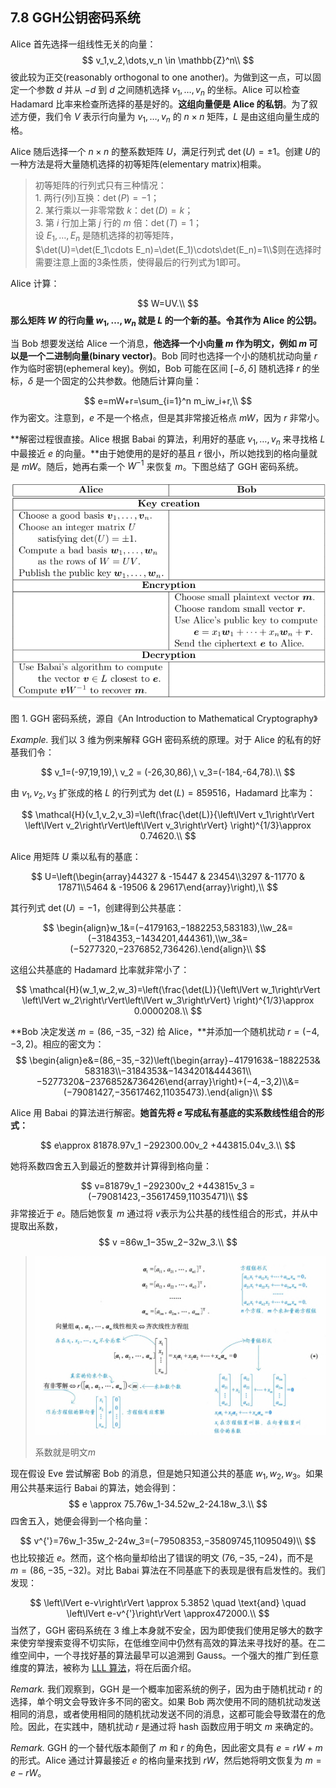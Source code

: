 ## 7.8 GGH公钥密码系统



Alice 首先选择一组线性无关的向量：
$$
v_1,v_2,\dots,v_n \in \mathbb{Z}^n\\
$$
彼此较为正交(reasonably orthogonal to one another)。为做到这一点，可以固定一个参数 $d$ 并从 $-d$ 到 $d$ 之间随机选择 $v_1,\dots,v_n$ 的坐标。Alice 可以检查 Hadamard 比率来检查所选择的基是好的。**这组向量便是 Alice 的私钥**。为了叙述方便，我们令 $V$ 表示行向量为 $v_1,\dots,v_n$ 的 $n\times n$ 矩阵，$L$ 是由这组向量生成的格。

Alice 随后选择一个 $n\times n$ 的整系数矩阵 $U$，满足行列式 $\det(U)=\pm 1$。创建 $U$​ 的一种方法是将大量随机选择的初等矩阵(elementary matrix)相乘。

> 初等矩阵的行列式只有三种情况：  
> 1\. 两行(列)互换：$\det(P)=-1$；  
> 2\. 某行乘以一非零常数 $k$：$\det(D)=k$；  
> 3\. 第 $i$ 行加上第 $j$ 行的 $m$ 倍：$\det(T)=1$​；  
> 设 $E_1,\dots,E_n$ 是随机选择的初等矩阵，  
> $\det(U)=\det(E_1\cdots E_n)=\det(E_1)\cdots\det(E_n)=1\\$则在选择时需要注意上面的3条性质，使得最后的行列式为1即可。

Alice 计算：

$$
W=UV.\\
$$
**那么矩阵 $W$ 的行向量 $w_1,\dots,w_n$ 就是 $L$ 的一个新的基。令其作为 Alice 的公钥。**

当 Bob 想要发送给 Alice 一个消息，**他选择一个小向量 $m$ 作为明文，例如 $m$ 可以是一个二进制向量(binary vector)**。Bob 同时也选择一个小的随机扰动向量 $r$ 作为临时密钥(ephemeral key)。例如，Bob 可能在区间 $[-\delta, \delta]$ 随机选择 $r$ 的坐标，$\delta$ 是一个固定的公共参数。他随后计算向量：

$$
e=mW+r=\sum_{i=1}^n m_iw_i+r,\\
$$
作为密文。注意到，$e$ 不是一个格点，但是其非常接近格点 $mW$，因为 $r$ 非常小。

**解密过程很直接。Alice 根据 Babai 的算法，利用好的基底 $v_1,\dots,v_n$ 来寻找格 $L$ 中最接近 $e$ 的向量。**由于她使用的是好的基且 $r$ 很小，所以她找到的格向量就是 $mW$。随后，她再右乘一个 $W^{-1}$ 来恢复 $m$。下图总结了 GGH 密码系统。

![image-20251005190428488](https://raw.githubusercontent.com/hxd77/BlogImage/master/TyporaImage/20251005190428566.png)

图 1. GGH 密码系统，源自《An Introduction to Mathematical Cryptography》




_Example._ 我们以 3 维为例来解释 GGH 密码系统的原理。对于 Alice 的私有的好基我们令：

$$
v_1=(-97,19,19),\ v_2 = (-26,30,86),\ v_3=(-184,-64,78).\\
$$


由 $v_1,v_2,v_3$ 扩张成的格 $L$ 的行列式为 $\det(L)=859516$，Hadamard 比率为：

$$
\mathcal{H}(v_1,v_2,v_3)=\left(\frac{\det(L)}{\left\lVert v_1\right\rVert \left\lVert v_2\right\rVert\left\lVert v_3\right\rVert} \right)^{1/3}\approx 0.74620.\\
$$


Alice 用矩阵 $U$ 乘以私有的基底：

$$
U=\left(\begin{array}44327 & -15447 & 23454\\3297 &-11770 & 17871\\5464 & -19506 & 29617\end{array}\right),\\
$$


其行列式 $\det(U)=-1$，创建得到公共基底：

$$
\begin{align}w_1&=(−4179163,−1882253,583183),\\w_2&=(−3184353,−1434201,444361),\\w_3&=(−5277320,−2376852,736426).\end{align}\\
$$


这组公共基底的 Hadamard 比率就非常小了：

$$
\mathcal{H}(w_1,w_2,w_3)=\left(\frac{\det(L)}{\left\lVert w_1\right\rVert \left\lVert w_2\right\rVert\left\lVert w_3\right\rVert} \right)^{1/3}\approx 0.0000208.\\
$$

**Bob 决定发送 $m = (86,−35,−32)$ 给 Alice，**并添加一个随机扰动 $r =(−4,−3,2)$。相应的密文为：
$$
\begin{align}e&=(86,−35,−32)\left(\begin{array}−4179163&−1882253& 583183\\−3184353&−1434201&444361\\−5277320&−2376852&736426\end{array}\right)+(−4,−3,2)\\&=(−79081427,−35617462,11035473).\end{align}\\
$$


Alice 用 Babai 的算法进行解密。**她首先将 $e$ 写成私有基底的实系数线性组合的形式：**

$$
e\approx 81878.97v_1 −292300.00v_2 +443815.04v_3.\\
$$


她将系数四舍五入到最近的整数并计算得到格向量：

$$
v=81879v_1 −292300v_2 +443815v_3 =(−79081423,−35617459,11035471)\\
$$
非常接近于 $e$。随后她恢复 $m$ 通过将 $v$​ 表示为公共基的线性组合的形式，并从中提取出系数，
$$
v =86w_1−35w_2−32w_3.\\
$$

>![image-20251007194636482](https://raw.githubusercontent.com/hxd77/BlogImage/master/TyporaImage/20251007194636581.png)
>
>系数就是明文$m$

现在假设 Eve 尝试解密 Bob 的消息，但是她只知道公共的基底 $w_1,w_2,w_3$。如果用公共基来运行 Babai 的算法，她会得到：
$$
e \approx 75.76w_1-34.52w_2-24.18w_3.\\
$$
四舍五入，她便会得到一个格向量：

$$
v^{'}=76w_1-35w_2-24w_3=(−79508353,−35809745,11095049)\\
$$
也比较接近 $e$。然而，这个格向量却给出了错误的明文 $(76,−35,−24)$，而不是 $m = (86,−35,−32)$。对比 Babai 算法在不同基底下的表现是很有启发性的。我们发现：

$$
\left\lVert e-v\right\rVert \approx 5.3852 \quad \text{and} \quad \left\lVert e-v^{'}\right\rVert \approx472000.\\
$$
当然了，GGH 密码系统在 3 维上本身就不安全，因为即使我们使用足够大的数字来使穷举搜索变得不切实际，在低维空间中仍然有高效的算法来寻找好的基。在二维空间中，一个寻找好基的算法最早可以追溯到 Gauss。一个强大的推广到任意维度的算法，被称为 [LLL 算法](https://zhida.zhihu.com/search?content_id=243056810&content_type=Article&match_order=1&q=LLL+%E7%AE%97%E6%B3%95&zhida_source=entity)，将在后面介绍。

_Remark._ 我们观察到，GGH 是一个概率加密系统的例子，因为由于随机扰动 r 的选择，单个明文会导致许多不同的密文。如果 Bob 两次使用不同的随机扰动发送相同的消息，或者使用相同的随机扰动发送不同的消息，这都可能会导致潜在的危险。因此，在实践中，随机扰动 $r$ 是通过将 hash 函数应用于明文 $m$ 来确定的。

_Remark._ GGH 的一个替代版本颠倒了 $m$ 和 $r$ 的角色，因此密文具有 $e = rW + m$ 的形式。Alice 通过计算最接近 $e$ 的格向量来找到 $rW$，然后她将明文恢复为 $m = e - rW$。